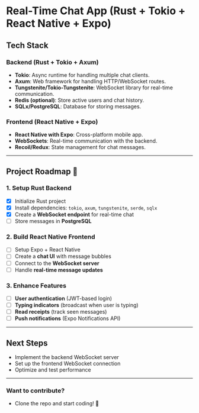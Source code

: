 # Real-Time Chat App (Rust + Tokio + React Native + Expo)

## **Tech Stack**

### **Backend (Rust + Tokio + Axum)**
- **Tokio**: Async runtime for handling multiple chat clients.
- **Axum**: Web framework for handling HTTP/WebSocket routes.
- **Tungstenite/Tokio-Tungstenite**: WebSocket library for real-time communication.
- **Redis (optional)**: Store active users and chat history.
- **SQLx/PostgreSQL**: Database for storing messages.

### **Frontend (React Native + Expo)**
- **React Native with Expo**: Cross-platform mobile app.
- **WebSockets**: Real-time communication with the backend.
- **Recoil/Redux**: State management for chat messages.

---

## **Project Roadmap** 🚀

### **1. Setup Rust Backend**
- [x] Initialize Rust project
- [x] Install dependencies: `tokio`, `axum`, `tungstenite`, `serde`, `sqlx`
- [x] Create a **WebSocket endpoint** for real-time chat
- [ ] Store messages in **PostgreSQL**

### **2. Build React Native Frontend**
- [ ] Setup Expo + React Native
- [ ] Create a **chat UI** with message bubbles
- [ ] Connect to the **WebSocket server**
- [ ] Handle **real-time message updates**

### **3. Enhance Features**
- [ ] **User authentication** (JWT-based login)
- [ ] **Typing indicators** (broadcast when user is typing)
- [ ] **Read receipts** (track seen messages)
- [ ] **Push notifications** (Expo Notifications API)

---

## **Next Steps**
- Implement the backend WebSocket server
- Set up the frontend WebSocket connection
- Optimize and test performance

---

### **Want to contribute?**
- Clone the repo and start coding! 🚀
